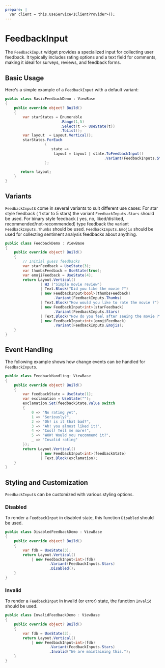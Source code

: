 ```yaml
---
prepare: |
  var client = this.UseService<IClientProvider>();
---
```


# FeedbackInput

<Ingress Text="Collect user feedback with combined rating and comment inputs, perfect for surveys, reviews, and feedback forms." />

The `FeedbackInput` widget provides a specialized input for collecting user feedback. It typically includes rating options and a text field for comments, making it ideal for surveys, reviews, and feedback forms.

## Basic Usage

Here's a simple example of a `FeedbackInput` with a default variant:

```csharp demo-below 
public class BasicFeedbackDemo : ViewBase
{    
    public override object? Build()
    {    
        var starStates = Enumerable
                         .Range(1,5)
                         .Select(t => UseState(t))
                         .ToList();
        var layout  = Layout.Vertical();        
        starStates.ForEach
                  ( 
                     state => 
                      layout = layout | state.ToFeedbackInput()
                                             .Variant(FeedbackInputs.Stars)
                  );
        
       return layout;
    }
}    
```

## Variants

`FeedbackInput`s come in several variants to suit different use cases:
 For star style feedback ( 1 star to 5 stars) the variant `FeedbackInputs.Stars` should be used.
 For binary style feedback ( yes, no, liked/disliked, recommended/not-recommended) type feedback
 the variant `FeedbackInputs.Thumbs` should be used. `FeedbackInputs.Emojis` should be used
 for collecting sentiment analysis feedbacks about anything.

```csharp demo-below 
public class FeedbackDemo : ViewBase
{
    public override object? Build()
    {    
        // Initial guess feedbacks 
        var starFeedback = UseState(3);
        var thumbsFeedback = UseState(true);
        var emojiFeedback = UseState(4);
        return Layout.Vertical()
                | H3 ("Simple movie review")
                | Text.Block("Did you like the movie ?")
                | new FeedbackInput<bool>(thumbsFeedback)
                      .Variant(FeedbackInputs.Thumbs)
                | Text.Block("How would you like to rate the movie ?")
                | new FeedbackInput<int>(starFeedback)
                      .Variant(FeedbackInputs.Stars)
                | Text.Block("How do you feel after seeing the movie ?")
                | new FeedbackInput<int>(emojiFeedback)
                      .Variant(FeedbackInputs.Emojis);
    }  
}    
```

## Event Handling

The following example shows how change events can be handled for `FeedbackInput`s.

```csharp demo-below 
public class FeedbackHandling: ViewBase
{    
    public override object? Build()
    {    
        var feedbackState = UseState(1);
        var exclamation = UseState("");
        exclamation.Set(feedbackState.Value switch
        {
            0 => "No rating yet",
            1 => "Seriously?",
            2 => "Oh! is it that bad?",
            3 => "Ah! you almost liked it!",
            4 => "Cool! Tell me more!",
            5 => "WOW! Would you recommend it?",
            _ => "Invalid rating"
        });
        return Layout.Vertical() 
                | new FeedbackInput<int>(feedbackState)
                | Text.Block(exclamation);
    }    
}
```

## Styling and Customization

`FeedbackInput`s can be customized with various styling options.

### Disabled

To render a `FeedbackInput` in disabled state, this function `Disabled` should be used.

```csharp demo-below 
public class DisabledFeedbackDemo : ViewBase
{
    public override object? Build()
    {    
        var fdb = UseState(3);
        return Layout.Vertical()
            | new FeedbackInput<int>(fdb)
                    .Variant(FeedbackInputs.Stars)
                    .Disabled();
    }
}        
```

### Invalid

To render a `FeedbackInput` in invalid (or error) state, the function `Invalid` should be used.

```csharp demo-below 
public class InvalidFeedbackDemo : ViewBase
{
    public override object? Build()
    {    
        var fdb = UseState(3);
        return Layout.Vertical()
            | new FeedbackInput<int>(fdb)
                    .Variant(FeedbackInputs.Stars)
                    .Invalid("We are maintaining this.");
    }
}        
```

<WidgetDocs Type="Ivy.FeedbackInput" ExtensionTypes="Ivy.FeedbackInputExtensions" SourceUrl="https://github.com/Ivy-Interactive/Ivy-Framework/blob/main/Ivy/Widgets/Inputs/FeedbackInput.cs"/>
